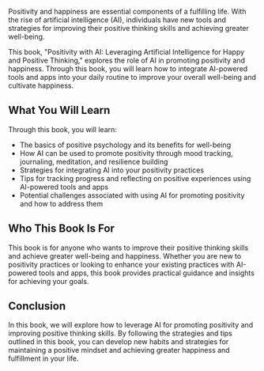 
Positivity and happiness are essential components of a fulfilling life. With the rise of artificial intelligence (AI), individuals have new tools and strategies for improving their positive thinking skills and achieving greater well-being.

This book, "Positivity with AI: Leveraging Artificial Intelligence for Happy and Positive Thinking," explores the role of AI in promoting positivity and happiness. Through this book, you will learn how to integrate AI-powered tools and apps into your daily routine to improve your overall well-being and cultivate happiness.

What You Will Learn
-------------------

Through this book, you will learn:

* The basics of positive psychology and its benefits for well-being
* How AI can be used to promote positivity through mood tracking, journaling, meditation, and resilience building
* Strategies for integrating AI into your positivity practices
* Tips for tracking progress and reflecting on positive experiences using AI-powered tools and apps
* Potential challenges associated with using AI for promoting positivity and how to address them

Who This Book Is For
--------------------

This book is for anyone who wants to improve their positive thinking skills and achieve greater well-being and happiness. Whether you are new to positivity practices or looking to enhance your existing practices with AI-powered tools and apps, this book provides practical guidance and insights for achieving your goals.

Conclusion
----------

In this book, we will explore how to leverage AI for promoting positivity and improving positive thinking skills. By following the strategies and tips outlined in this book, you can develop new habits and strategies for maintaining a positive mindset and achieving greater happiness and fulfillment in your life.
